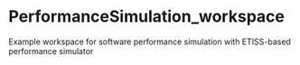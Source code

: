 # PerformanceSimulation_workspace
Example workspace for software performance simulation with ETISS-based performance simulator
